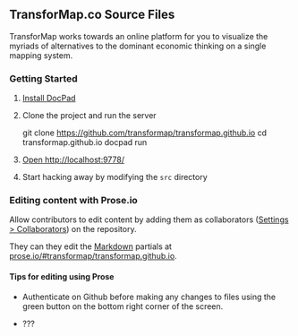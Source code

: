 ## TransforMap.co Source Files

TransforMap works towards an online platform for you to visualize the myriads of alternatives to the dominant economic thinking on a single mapping system.

### Getting Started

1. [Install DocPad](https://github.com/bevry/docpad)

2. Clone the project and run the server

	git clone https://github.com/transformap/transformap.github.io
	cd transformap.github.io
	docpad run

3. [Open http://localhost:9778/](http://localhost:9778/)

4. Start hacking away by modifying the `src` directory

### Editing content with Prose.io ###

Allow contributors to edit content by adding them as collaborators ([Settings > Collaborators](https://github.com/TransforMap/transformap.github.io/settings/collaboration)) on the repository.

They can they edit the [Markdown](https://daringfireball.net/projects/markdown/syntax) partials at [prose.io/#transformap/transformap.github.io](http://prose.io/#transformap/transformap.github.io).

#### Tips for editing using Prose ####

*  Authenticate on Github before making any changes to files using the green button on the bottom right corner of the screen.

*  ???